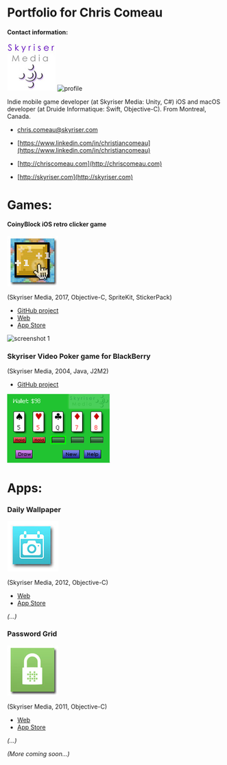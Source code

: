 # Portfolio for Chris Comeau

#### Contact information:

![logo](https://github.com/chriscomeau/Portfolio/blob/master/images/logo.png)
![profile](https://avatars2.githubusercontent.com/u/458833?s=88&v=4)



Indie mobile game developer (at Skyriser Media: Unity, C#) 
iOS and macOS developer (at Druide Informatique: Swift, Objective-C). From Montreal, Canada.

* [chris.comeau@skyriser.com](mailto:chris.comeau@skyriser.com)

* [https://www.linkedin.com/in/christiancomeau](https://www.linkedin.com/in/christiancomeau)

* [http://chriscomeau.com](http://chriscomeau.com)

* [http://skyriser.com](http://skyriser.com)




# Games:
#### CoinyBlock iOS retro clicker game 
![logo](https://github.com/chriscomeau/Portfolio/blob/master/images/coinyblock_icon.jpg)

(Skyriser Media, 2017, Objective-C, SpriteKit, StickerPack)

* [GitHub project](https://github.com/chriscomeau/CoinyBlock)
* [Web](http://coinyblock.com/)
* [App Store](https://itunes.apple.com/app/id914537554)

![screenshot 1](https://github.com/chriscomeau/CoinyBlock/blob/master/screenshot1.png)



### Skyriser Video Poker game for BlackBerry 
(Skyriser Media, 2004, Java, J2M2)


* [GitHub project](https://github.com/chriscomeau/SkyriserVideoPoker)

![screenshot 1](https://github.com/chriscomeau/SkyriserVideoPoker/blob/master/images/handango_poker1.gif)


# Apps:

### Daily Wallpaper 
![logo](https://github.com/chriscomeau/Portfolio/blob/master/images/bingwallpapers_icon.jpg)

(Skyriser Media, 2012, Objective-C)

* [Web](http://dailywallpaperapp.com/)
* [App Store](https://itunes.apple.com/app/id557949358)

_(...)_




### Password Grid 
![logo](https://github.com/chriscomeau/Portfolio/blob/master/images/passwordgrid_icon.jpg)

(Skyriser Media, 2011, Objective-C)

* [Web](http://dailywallpaperapp.com/)
* [App Store](https://itunes.apple.com/app/id557949358)

_(...)_






_(More coming soon...)_
